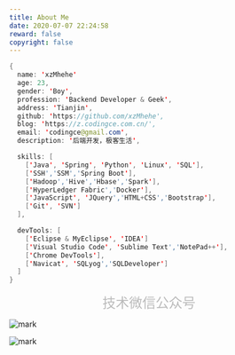 ```yaml
---
title: About Me
date: 2020-07-07 22:24:58
reward: false
copyright: false
---
```


```java
{
  name: 'xzMhehe'
  age: 23,
  gender: 'Boy',
  profession: 'Backend Developer & Geek',
  address: 'Tianjin',
  github: 'https://github.com/xzMhehe',
  blog: 'https://z.codingce.com.cn/',
  email: 'codingce@gmail.com',
  description: '后端开发，极客生活',

  skills: [
    ['Java', 'Spring', 'Python', 'Linux', 'SQL'],
    ['SSH','SSM','Spring Boot'],
    ['Hadoop','Hive','Hbase','Spark'],
    ['HyperLedger Fabric','Docker'],
    ['JavaScript', 'JQuery','HTML+CSS','Bootstrap'],
    ['Git', 'SVN']
  ],

  devTools: [
    ['Eclipse & MyEclipse', 'IDEA']
    ['Visual Studio Code', 'Sublime Text','NotePad++'],
    ['Chrome DevTools'],
    ['Navicat', 'SQLyog','SQLDeveloper']
  ]  
}


```

<center><font color=BBBBBB size=5>技术微信公众号</font></center>

![mark](https://s1.ax1x.com/2020/07/17/UsFeJJ.jpg)


![mark](https://s1.ax1x.com/2020/07/23/UL25p4.jpg)